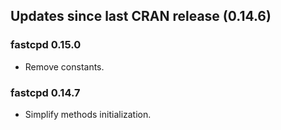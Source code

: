 ## Updates since last CRAN release (0.14.6)

### fastcpd 0.15.0

*   Remove constants.

### fastcpd 0.14.7

*   Simplify methods initialization.
